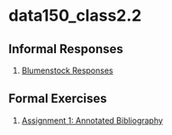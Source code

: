 # data150_class2.2

## Informal Responses

1. [Blumenstock Responses](https://shiyunshao999999.github.io/data150_class2.2/BlumenstockResponse.html)

## Formal Exercises

1. [Assignment 1: Annotated Bibliography](https://shiyunshao999999.github.io/data150_class2.2/Assignment1.html)
